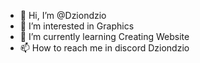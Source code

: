 - 👋 Hi, I’m @Dziondzio
- 👀 I’m interested in Graphics
- 🌱 I’m currently learning Creating Website
- 📫 How to reach me in discord
Dziondzio
<!---
